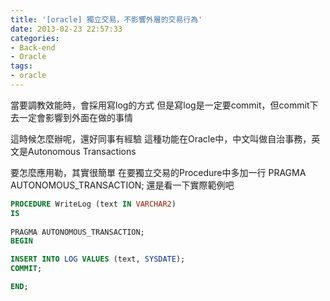 ```yaml
---
title: '[oracle] 獨立交易，不影響外層的交易行為'
date: 2013-02-23 22:57:33
categories:
- Back-end
- Oracle
tags:
- oracle
---
```

當要調教效能時，會採用寫log的方式
但是寫log是一定要commit，但commit下去一定會影響到外面在做的事情

<!--more-->

這時候怎麼辦呢，還好同事有經驗
這種功能在Oracle中，中文叫做自治事務，英文是Autonomous Transactions

要怎麼應用勒，其實很簡單
在要獨立交易的Procedure中多加一行 PRAGMA AUTONOMOUS_TRANSACTION;
還是看一下實際範例吧

``` sql
PROCEDURE WriteLog (text IN VARCHAR2)
IS
 
PRAGMA AUTONOMOUS_TRANSACTION;
BEGIN

INSERT INTO LOG VALUES (text, SYSDATE);
COMMIT;

END;
```